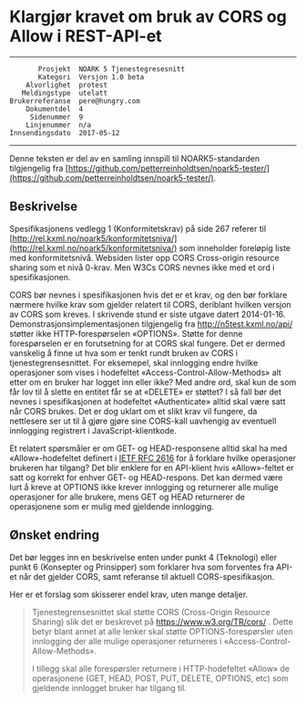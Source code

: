 Klargjør kravet om bruk av CORS og Allow i REST-API-et
======================================================

 ------------------  ---------------------------------
           Prosjekt  NOARK 5 Tjenestegresesnitt
           Kategori  Versjon 1.0 beta
        Alvorlighet  protest
       Meldingstype  utelatt
    Brukerreferanse  pere@hungry.com
        Dokumentdel  4
         Sidenummer  9
        Linjenummer  n/a
    Innsendingsdato  2017-05-12
 ------------------  ---------------------------------

Denne teksten er del av en samling innspill til NOARK5-standarden
tilgjengelig fra [https://github.com/petterreinholdtsen/noark5-tester/](https://github.com/petterreinholdtsen/noark5-tester/).

Beskrivelse
-----------

Spesifikasjonens vedlegg 1 (Konformitetskrav) på side 267 referer til
[http://rel.kxml.no/noark5/konformitetsniva/](http://rel.kxml.no/noark5/konformitetsniva/)
som inneholder foreløpig liste med konformitetsnivå.  Websiden lister
opp CORS Cross-origin resource sharing som et nivå 0-krav.  Men W3Cs
CORS nevnes ikke med et ord i spesifikasjonen.

CORS bør nevnes i spesifikasjonen hvis det er et krav, og den bør
forklare nærmere hvilke krav som gjelder relatert til CORS, deriblant
hvilken versjon av CORS som kreves.  I skrivende stund er siste utgave
datert 2014-01-16.  Demonstrasjonsimplementasjonen tilgjengelig fra
http://n5test.kxml.no/api/ støtter ikke HTTP-forespørselen «OPTIONS».
Støtte for denne forespørselen er en forutsetning for at CORS skal
fungere.  Det er dermed vanskelig å finne ut hva som er tenkt rundt
bruken av CORS i tjenestegrensesnittet.  For eksemepel, skal
innlogging endre hvilke operasjoner som vises i hodefeltet
«Access-Control-Allow-Methods» alt etter om en bruker har logget inn
eller ikke?  Med andre ord, skal kun de som får lov til å slette en
entitet får se at «DELETE» er støttet?  I så fall bør det nevnes i
spesifikasjonen at hodefeltet «Authenticate» alltid skal være satt når
CORS brukes.  Det er dog uklart om et slikt krav vil fungere, da
nettlesere ser ut til å gjøre gjøre sine CORS-kall uavhengig av
eventuell innlogging registrert i JavaScript-klientkode.

Et relatert spørsmåler er om GET- og HEAD-responsene alltid skal ha
med «Allow»-hodefeltet definert i [IETF RFC
2616](https://www.w3.org/Protocols/rfc2616/rfc2616-sec14.html) for å
forklare hvilke operasjoner brukeren har tilgang?  Det blir enklere
for en API-klient hvis «Allow»-feltet er satt og korrekt for enhver
GET- og HEAD-respons.  Det kan dermed være lurt å kreve at OPTIONS
ikke krever innlogging og returnerer alle mulige operasjoner for alle
brukere, mens GET og HEAD returnerer de operasjonene som er mulig med
gjeldende innlogging.

Ønsket endring
--------------

Det bør legges inn en beskrivelse enten under punkt 4 (Teknologi)
eller punkt 6 (Konsepter og Prinsipper) som forklarer hva som
forventes fra API-et når det gjelder CORS, samt referanse til aktuell
CORS-spesifikasjon.

Her er et forslag som skisserer endel krav, uten mange detaljer.

> Tjenestegrensesnittet skal støtte CORS (Cross-Origin Resource
> Sharing) slik det er beskrevet på https://www.w3.org/TR/cors/ .
> Dette betyr blant annet at alle lenker skal støtte
> OPTIONS-forespørsler uten innlogging der alle mulige operasjoner
> returneres i «Access-Control-Allow-Methods».
> 
> I tillegg skal alle forespørsler returnere i HTTP-hodefeltet «Allow»
> de operasjonene (GET, HEAD, POST, PUT, DELETE, OPTIONS, etc) som
> gjeldende innlogget bruker har tilgang til.
